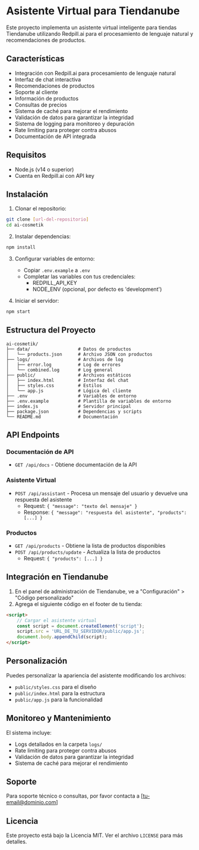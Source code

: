 # Asistente Virtual para Tiendanube

Este proyecto implementa un asistente virtual inteligente para tiendas Tiendanube utilizando Redpill.ai para el procesamiento de lenguaje natural y recomendaciones de productos.

## Características

- Integración con Redpill.ai para procesamiento de lenguaje natural
- Interfaz de chat interactiva
- Recomendaciones de productos
- Soporte al cliente
- Información de productos
- Consultas de precios
- Sistema de caché para mejorar el rendimiento
- Validación de datos para garantizar la integridad
- Sistema de logging para monitoreo y depuración
- Rate limiting para proteger contra abusos
- Documentación de API integrada

## Requisitos

- Node.js (v14 o superior)
- Cuenta en Redpill.ai con API key

## Instalación

1. Clonar el repositorio:
```bash
git clone [url-del-repositorio]
cd ai-cosmetik
```

2. Instalar dependencias:
```bash
npm install
```

3. Configurar variables de entorno:
   - Copiar `.env.example` a `.env`
   - Completar las variables con tus credenciales:
     - REDPILL_API_KEY
     - NODE_ENV (opcional, por defecto es 'development')

4. Iniciar el servidor:
```bash
npm start
```

## Estructura del Proyecto

```
ai-cosmetik/
├── data/                  # Datos de productos
│   └── products.json      # Archivo JSON con productos
├── logs/                  # Archivos de log
│   ├── error.log          # Log de errores
│   └── combined.log       # Log general
├── public/                # Archivos estáticos
│   ├── index.html         # Interfaz del chat
│   ├── styles.css         # Estilos
│   └── app.js             # Lógica del cliente
├── .env                   # Variables de entorno
├── .env.example           # Plantilla de variables de entorno
├── index.js               # Servidor principal
├── package.json           # Dependencias y scripts
└── README.md              # Documentación
```

## API Endpoints

### Documentación de API
- `GET /api/docs` - Obtiene documentación de la API

### Asistente Virtual
- `POST /api/assistant` - Procesa un mensaje del usuario y devuelve una respuesta del asistente
  - Request: `{ "message": "texto del mensaje" }`
  - Response: `{ "message": "respuesta del asistente", "products": [...] }`

### Productos
- `GET /api/products` - Obtiene la lista de productos disponibles
- `POST /api/products/update` - Actualiza la lista de productos
  - Request: `{ "products": [...] }`

## Integración en Tiendanube

1. En el panel de administración de Tiendanube, ve a "Configuración" > "Código personalizado"
2. Agrega el siguiente código en el footer de tu tienda:

```html
<script>
    // Cargar el asistente virtual
    const script = document.createElement('script');
    script.src = 'URL_DE_TU_SERVIDOR/public/app.js';
    document.body.appendChild(script);
</script>
```

## Personalización

Puedes personalizar la apariencia del asistente modificando los archivos:
- `public/styles.css` para el diseño
- `public/index.html` para la estructura
- `public/app.js` para la funcionalidad

## Monitoreo y Mantenimiento

El sistema incluye:
- Logs detallados en la carpeta `logs/`
- Rate limiting para proteger contra abusos
- Validación de datos para garantizar la integridad
- Sistema de caché para mejorar el rendimiento

## Soporte

Para soporte técnico o consultas, por favor contacta a [tu-email@dominio.com]

## Licencia

Este proyecto está bajo la Licencia MIT. Ver el archivo `LICENSE` para más detalles. 